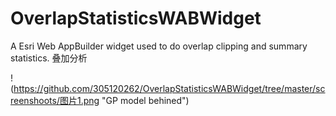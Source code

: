 # OverlapStatisticsWABWidget
A Esri Web AppBuilder widget used to do overlap clipping and summary statistics. 叠加分析

!(https://github.com/305120262/OverlapStatisticsWABWidget/tree/master/screenshoots/图片1.png "GP model behined")